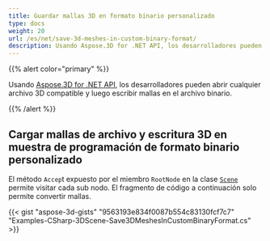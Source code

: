 ```yaml
---
title: Guardar mallas 3D en formato binario personalizado
type: docs
weight: 20
url: /es/net/save-3d-meshes-in-custom-binary-format/
description: Usando Aspose.3D for .NET API, los desarrolladores pueden abrir cualquier archivo 3D compatible y luego escribir mallas en el archivo binario personalizado.
---
```

{{% alert color="primary" %}}

Usando [Aspose.3D for .NET API](https://products.aspose.com/3d/net/), los desarrolladores pueden abrir cualquier archivo 3D compatible y luego escribir mallas en el archivo binario.

{{% /alert %}}
##  **Cargar mallas de archivo y escritura 3D en muestra de programación de formato binario personalizado**
El método `Accep`t expuesto por el miembro `RootNode` en la clase [`Scene`](https://reference.aspose.com/3d/net/aspose.threed/scene) permite visitar cada sub nodo. El fragmento de código a continuación solo permite convertir mallas.

{{< gist "aspose-3d-gists" "9563193e834f0087b554c83130fcf7c7" "Examples-CSharp-3DScene-Save3DMeshesInCustomBinaryFormat.cs" >}}
